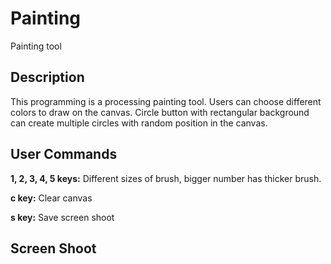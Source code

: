 # Painting
Painting tool

**Description**
-----------

This programming is a processing painting tool. Users can choose different colors to draw on the canvas. Circle button with rectangular background can create multiple circles with random position in the canvas.

**User Commands**
-------

**1, 2, 3, 4, 5 keys:** Different sizes of brush, bigger number has thicker brush.

**c key:** Clear canvas

**s key:** Save screen shoot

**Screen Shoot**
--------
